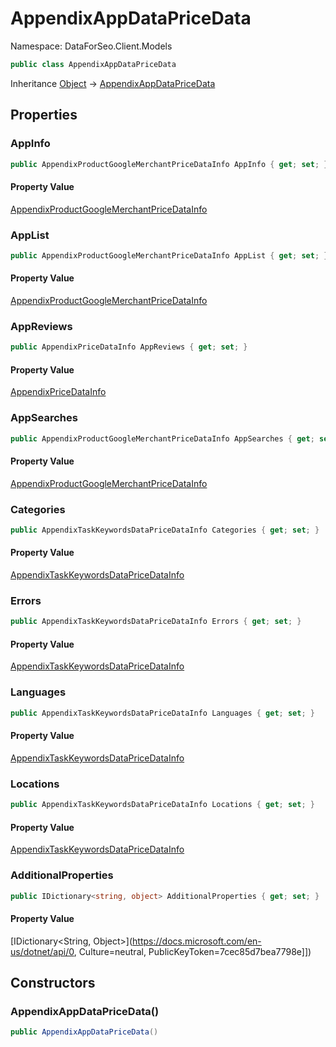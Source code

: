 # AppendixAppDataPriceData

Namespace: DataForSeo.Client.Models

```csharp
public class AppendixAppDataPriceData
```

Inheritance [Object](https://docs.microsoft.com/en-us/dotnet/api/Object) → [AppendixAppDataPriceData](./AppendixAppDataPriceData.md)

## Properties

### **AppInfo**

```csharp
public AppendixProductGoogleMerchantPriceDataInfo AppInfo { get; set; }
```

#### Property Value

[AppendixProductGoogleMerchantPriceDataInfo](./AppendixProductGoogleMerchantPriceDataInfo.md)<br>

### **AppList**

```csharp
public AppendixProductGoogleMerchantPriceDataInfo AppList { get; set; }
```

#### Property Value

[AppendixProductGoogleMerchantPriceDataInfo](./AppendixProductGoogleMerchantPriceDataInfo.md)<br>

### **AppReviews**

```csharp
public AppendixPriceDataInfo AppReviews { get; set; }
```

#### Property Value

[AppendixPriceDataInfo](./AppendixPriceDataInfo.md)<br>

### **AppSearches**

```csharp
public AppendixProductGoogleMerchantPriceDataInfo AppSearches { get; set; }
```

#### Property Value

[AppendixProductGoogleMerchantPriceDataInfo](./AppendixProductGoogleMerchantPriceDataInfo.md)<br>

### **Categories**

```csharp
public AppendixTaskKeywordsDataPriceDataInfo Categories { get; set; }
```

#### Property Value

[AppendixTaskKeywordsDataPriceDataInfo](./AppendixTaskKeywordsDataPriceDataInfo.md)<br>

### **Errors**

```csharp
public AppendixTaskKeywordsDataPriceDataInfo Errors { get; set; }
```

#### Property Value

[AppendixTaskKeywordsDataPriceDataInfo](./AppendixTaskKeywordsDataPriceDataInfo.md)<br>

### **Languages**

```csharp
public AppendixTaskKeywordsDataPriceDataInfo Languages { get; set; }
```

#### Property Value

[AppendixTaskKeywordsDataPriceDataInfo](./AppendixTaskKeywordsDataPriceDataInfo.md)<br>

### **Locations**

```csharp
public AppendixTaskKeywordsDataPriceDataInfo Locations { get; set; }
```

#### Property Value

[AppendixTaskKeywordsDataPriceDataInfo](./AppendixTaskKeywordsDataPriceDataInfo.md)<br>

### **AdditionalProperties**

```csharp
public IDictionary<string, object> AdditionalProperties { get; set; }
```

#### Property Value

[IDictionary&lt;String, Object&gt;](https://docs.microsoft.com/en-us/dotnet/api/0, Culture=neutral, PublicKeyToken=7cec85d7bea7798e]])<br>

## Constructors

### **AppendixAppDataPriceData()**

```csharp
public AppendixAppDataPriceData()
```
